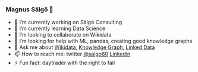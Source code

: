 ### Magnus Sälgö 👋

<!--
**salgo60/salgo60** is a ✨ _special_ ✨ repository because its `README.md` (this file) appears on your GitHub profile.
-->

- 🔭 I’m currently working on Sälgö Consulting
- 🌱 I’m currently learning Data Science
- 👯 I’m looking to collaborate on Wikidata
- 🤔 I’m looking for help with ML, pandas, creating good knowledge graphs
- 💬 Ask me about [Wikidata](https://twitter.com/hashtag/Wikidata), [Knowledge Graph](https://twitter.com/hashtag/KnowledgeGraph), [Linked Data](https://twitter.com/hashtag/LinikedData)
- 📫 How to reach me: twitter [@salgo60](https://twitter.com/salgo60) [Linkedin](https://www.linkedin.com/in/magnus-s%C3%A4lg%C3%B6-148890/)
- ⚡ Fun fact: daytrader with the right to fail

